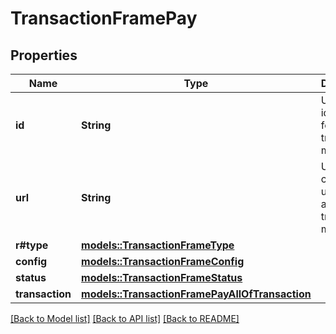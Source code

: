 # TransactionFramePay

## Properties

Name | Type | Description | Notes
------------ | ------------- | ------------- | -------------
**id** | **String** | Unique identifier for the transaction mini app | 
**url** | **String** | URL that can be used to access the transaction mini app | 
**r#type** | [**models::TransactionFrameType**](TransactionFrameType.md) |  | 
**config** | [**models::TransactionFrameConfig**](TransactionFrameConfig.md) |  | 
**status** | [**models::TransactionFrameStatus**](TransactionFrameStatus.md) |  | 
**transaction** | [**models::TransactionFramePayAllOfTransaction**](TransactionFramePay_allOf_transaction.md) |  | 

[[Back to Model list]](../README.md#documentation-for-models) [[Back to API list]](../README.md#documentation-for-api-endpoints) [[Back to README]](../README.md)



